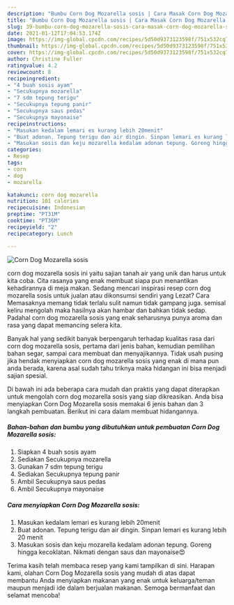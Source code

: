 ```yaml
---
description: "Bumbu Corn Dog Mozarella sosis | Cara Masak Corn Dog Mozarella sosis Yang Enak dan Simpel"
title: "Bumbu Corn Dog Mozarella sosis | Cara Masak Corn Dog Mozarella sosis Yang Enak dan Simpel"
slug: 39-bumbu-corn-dog-mozarella-sosis-cara-masak-corn-dog-mozarella-sosis-yang-enak-dan-simpel
date: 2021-01-12T17:04:53.174Z
image: https://img-global.cpcdn.com/recipes/5d50d9373123598f/751x532cq70/corn-dog-mozarella-sosis-foto-resep-utama.jpg
thumbnail: https://img-global.cpcdn.com/recipes/5d50d9373123598f/751x532cq70/corn-dog-mozarella-sosis-foto-resep-utama.jpg
cover: https://img-global.cpcdn.com/recipes/5d50d9373123598f/751x532cq70/corn-dog-mozarella-sosis-foto-resep-utama.jpg
author: Christine Fuller
ratingvalue: 4.2
reviewcount: 8
recipeingredient:
- "4 buah sosis ayam"
- "Secukupnya mozarella"
- "7 sdm tepung terigu"
- "Secukupnya tepung panir"
- "Secukupnya saus pedas"
- "Secukupnya mayonaise"
recipeinstructions:
- "Masukan kedalam lemari es kurang lebih 20menit"
- "Buat adonan. Tepung terigu dan air dingin. Sinpan lemari es kurang lebih 20 menit"
- "Masukan sosis dan keju mozarella kedalam adonan tepung. Goreng hingga kecoklatan. Nikmati dengan saus dan mayonaise😍"
categories:
- Resep
tags:
- corn
- dog
- mozarella

katakunci: corn dog mozarella 
nutrition: 101 calories
recipecuisine: Indonesian
preptime: "PT31M"
cooktime: "PT36M"
recipeyield: "2"
recipecategory: Lunch

---
```



![Corn Dog Mozarella sosis](https://img-global.cpcdn.com/recipes/5d50d9373123598f/751x532cq70/corn-dog-mozarella-sosis-foto-resep-utama.jpg)


corn dog mozarella sosis ini yaitu sajian tanah air yang unik dan harus untuk kita coba. Cita rasanya yang enak membuat siapa pun menantikan kehadirannya di meja makan.
Sedang mencari inspirasi resep corn dog mozarella sosis untuk jualan atau dikonsumsi sendiri yang Lezat? Cara Memasaknya memang tidak terlalu sulit namun tidak gampang juga. semisal keliru mengolah maka hasilnya akan hambar dan bahkan tidak sedap. Padahal corn dog mozarella sosis yang enak seharusnya punya aroma dan rasa yang dapat memancing selera kita.

Banyak hal yang sedikit banyak berpengaruh terhadap kualitas rasa dari corn dog mozarella sosis, pertama dari jenis bahan, kemudian pemilihan bahan segar, sampai cara membuat dan menyajikannya. Tidak usah pusing jika hendak menyiapkan corn dog mozarella sosis yang enak di mana pun anda berada, karena asal sudah tahu triknya maka hidangan ini bisa menjadi sajian spesial.




Di bawah ini ada beberapa cara mudah dan praktis yang dapat diterapkan untuk mengolah corn dog mozarella sosis yang siap dikreasikan. Anda bisa menyiapkan Corn Dog Mozarella sosis memakai 6 jenis bahan dan 3 langkah pembuatan. Berikut ini cara dalam membuat hidangannya.

<!--inarticleads1-->

##### Bahan-bahan dan bumbu yang dibutuhkan untuk pembuatan Corn Dog Mozarella sosis:

1. Siapkan 4 buah sosis ayam
1. Sediakan Secukupnya mozarella
1. Gunakan 7 sdm tepung terigu
1. Sediakan Secukupnya tepung panir
1. Ambil Secukupnya saus pedas
1. Ambil Secukupnya mayonaise




<!--inarticleads2-->

##### Cara menyiapkan Corn Dog Mozarella sosis:

1. Masukan kedalam lemari es kurang lebih 20menit
1. Buat adonan. Tepung terigu dan air dingin. Sinpan lemari es kurang lebih 20 menit
1. Masukan sosis dan keju mozarella kedalam adonan tepung. Goreng hingga kecoklatan. Nikmati dengan saus dan mayonaise😍




Terima kasih telah membaca resep yang kami tampilkan di sini. Harapan kami, olahan Corn Dog Mozarella sosis yang mudah di atas dapat membantu Anda menyiapkan makanan yang enak untuk keluarga/teman maupun menjadi ide dalam berjualan makanan. Semoga bermanfaat dan selamat mencoba!
